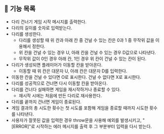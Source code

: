 ## 🔨 기능 목록

- 다리 건너기 게임 시작 메시지를 출력한다.
- 다리의 길이를 숫자로 입력받는다. 
- 다리를 생성한다. 
  - 다리를 생성할 때 위 칸과 아래 칸 중 건널 수 있는 칸은 0과 1 중 무작위 값을 이용해서 정한다.
  - 위 칸을 건널 수 있는 경우 U, 아래 칸을 건널 수 있는 경우 D값으로 나타낸다.
  - 무작위 값이 0인 경우 아래 칸, 1인 경우 위 칸이 건널 수 있는 칸이 된다.
- 다리가 생성되면 플레이어가 이동할 칸을 받아온다. 
  - 이동할 때 위 칸은 대문자 U, 아래 칸은 대문자 D를 입력한다.
- 이동한 칸을 건널 수 있다면 O로 표시한다. 건널 수 없다면 X로 표시한다.
- 다리를 성공적으로 건너면 다시 이동할 칸을 받아온다.
- 다리를 건너다 실패하면 게임을 재시작하거나 종료할 수 있다.
  - 재시작 시에는 처음에 만든 다리로 재사용한다.
- 다리를 끝까지 건너면 게임이 종료된다.
- 게임 결과의 총 시도한 횟수는 첫 시도를 포함해 게임을 종료할 때까지 시도한 횟수를 나타낸다.
- 사용자가 잘못된 값을 입력한 경우 throw문을 사용해 예외를 발생시키고, "[ERROR]"로 시작하는 에러 메시지를 출력 후 그 부분부터 입력을 다시 받는다.
